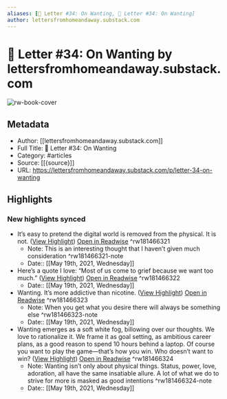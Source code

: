 ```yaml
---
aliases: [📩 Letter #34: On Wanting, 📩 Letter #34: On Wanting]
author: lettersfromhomeandaway.substack.com
---
```

# 📩 Letter #34: On Wanting by lettersfromhomeandaway.substack.com

![rw-book-cover](https://readwise-assets.s3.amazonaws.com/static/images/article2.74d541386bbf.png)

## Metadata
- Author: [[lettersfromhomeandaway.substack.com]]
- Full Title: 📩 Letter #34: On Wanting
- Category: #articles
- Source: [[{source}]]
- URL: https://lettersfromhomeandaway.substack.com/p/letter-34-on-wanting

## Highlights
### New highlights synced
- It’s easy to pretend the digital world is removed from the physical. It is not. ([View Highlight](https://instapaper.com/read/1412875454/16433623)) [Open in Readwise](https://readwise.io/open/181466321) ^rw181466321
    - Note: This is an interesting thought that I haven’t given much consideration ^rw181466321-note
    - Date:: [[May 19th, 2021, Wednesday]]
- Here’s a quote I love: “Most of us come to grief because we want too much.” ([View Highlight](https://instapaper.com/read/1412875454/16433627)) [Open in Readwise](https://readwise.io/open/181466322) ^rw181466322
    - Date:: [[May 19th, 2021, Wednesday]]
- Wanting. It’s more addictive than nicotine. ([View Highlight](https://instapaper.com/read/1412875454/16433628)) [Open in Readwise](https://readwise.io/open/181466323) ^rw181466323
    - Note: When you get what you desire there will always be something else ^rw181466323-note
    - Date:: [[May 19th, 2021, Wednesday]]
- Wanting emerges as a soft white fog, billowing over our thoughts. We love to rationalize it. We frame it as goal setting, as ambitious career plans, as a good reason to spend 10 hours behind a laptop. Of course you want to play the game—that’s how you win. Who doesn’t want to win? ([View Highlight](https://instapaper.com/read/1412875454/16433637)) [Open in Readwise](https://readwise.io/open/181466324) ^rw181466324
    - Note: Wanting isn’t only about physical things. Status, power, love, adoration, all have the same insatiable allure. 
      A lot of what we do to strive for more is masked as good intentions ^rw181466324-note
    - Date:: [[May 19th, 2021, Wednesday]]
